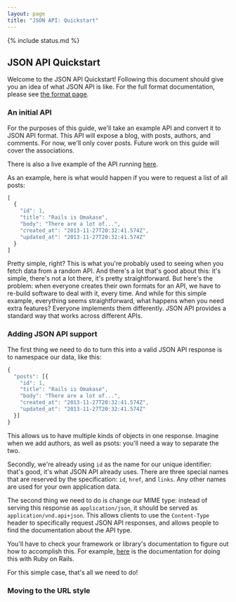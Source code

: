 ```yaml
---
layout: page
title: "JSON API: Quickstart"
---
```


{% include status.md %}

## JSON API Quickstart

Welcome to the JSON API Quickstart! Following this document should give you an
idea of what JSON API is like. For the full format documentation, please see
[the format page](/format/).

### An initial API

For the purposes of this guide, we'll take an example API and convert it to
JSON API format. This API will expose a blog, with posts, authors, and
comments. For now, we'll only cover posts. Future work on this guide will cover
the associations.

There is also a live example of the API running
[here](http://json-api-demo.herokuapp.com).

As an example, here is what would happen if you were to request a list of all
posts:

```javascript
[
  {
    "id": 1,
    "title": "Rails is Omakase",
    "body": "There are a lot of...",
    "created_at": "2013-11-27T20:32:41.574Z",
    "updated_at": "2013-11-27T20:32:41.574Z"
  }
]
```

Pretty simple, right? This is what you're probably used to seeing when you
fetch data from a random API. And there's a lot that's good about this: it's
simple, there's not a lot there, it's pretty straightforward. But here's the
problem: when everyone creates their own formats for an API, we have to
re-build software to deal with it, every time. And while for this simple
example, everything seems straightforward, what happens when you need extra
features?  Everyone implements them differently. JSON API provides a standard
way that works across different APIs.

### Adding JSON API support

The first thing we need to do to turn this into a valid JSON API response is
to namespace our data, like this:

```javascript
{
  "posts": [{
    "id": 1,
    "title": "Rails is Omakase",
    "body": "There are a lot of...",
    "created_at": "2013-11-27T20:32:41.574Z",
    "updated_at": "2013-11-27T20:32:41.574Z"
  }]
}
```

This allows us to have multiple kinds of objects in one response. Imagine when
we add authors, as well as psots: you'll need a way to separate the two.

Secondly, we're already using `id` as the name for our unique identifier:
that's good, it's what JSON API already uses. There are three special names
that are reserved by the specification: `id`, `href`, and `links`. Any other
names are used for your own application data.

The second thing we need to do is change our MIME type: instead of serving this
response as `application/json`, it should be served as
`application/vnd.api+json`. This allows clients to use the `Content-Type` header
to specifically request JSON API responses, and allows people to find the
documentation about the API type.

You'll have to check your framework or library's documentation to figure out
how to accomplish this. For example,
[here](http://guides.rubyonrails.org/layouts_and_rendering.html#the-content-type-option)
is the documentation for doing this with Ruby on Rails.

For this simple case, that's all we need to do!

### Moving to the URL style
